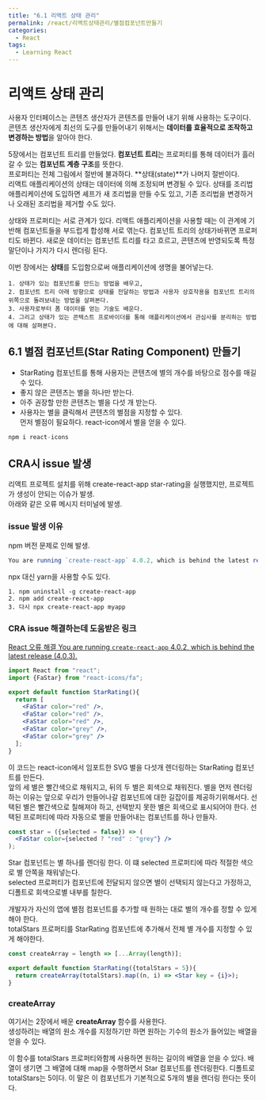 ```yaml
---
title: "6.1 리액트 상태 관리"
permalink: /react/리액트상태관리/별점컴포넌트만들기
categories:
  - React
tags:
  - Learning React
---
```


# 리액트 상태 관리
사용자 인터페이스는 콘텐츠 생산자가 콘텐츠를 만들어 내기 위해 사용하는 도구이다.  
콘텐츠 생산자에게 최선의 도구를 만들어내기 위해서는 **데이터를 효율적으로 조작하고 변경하는 방법**을 알아야 한다.
  
5장에서는 컴포넌트 트리를 만들었다. 
**컴포넌트 트리**는 프로퍼티를 통해 데이터가 흘러갈 수 있는 **컴포넌트 계층 구조**를 뜻한다.  
프로퍼티는 전체 그림에서 절반에 불과하다. **상태(state)**가 나머지 절반이다.  
리액트 애플리케이션의 상태는 데이터에 의해 조정되며 변경될 수 있다.
상태를 조리법 애플리케이션에 도입하면 셰프가 새 조리법을 만들 수도 있고, 기존 조리법을 변경하거나 오래된 조리법을 제거할 수도 있다.
  
상태와 프로퍼티는 서로 관계가 있다. 리액트 애플리케이션을 사용할 때는 이 관계에 기반해 컴포넌트들을 부드럽게 합성해 서로 엮는다.
컴포넌트 트리의 상태가바뀌면 프로퍼티도 바뀐다. 새로운 데이터는 컴포넌트 트리를 타고 흐르고, 콘텐츠에 반영되도록 특정 말단이나 가지가 다시 렌더링 된다.
  
이번 장에서는 **상태**를 도입함으로써 애플리케이션에 생명을 불어넣는다.  
```
1. 상태가 있는 컴포넌트를 만드는 방법을 배우고,  
2. 컴포넌트 트리 아래 방향으로 상태를 전달하는 방법과 사용자 상호작용을 컴포넌트 트리의 위쪽으로 돌려보내는 방법을 살펴본다.  
3. 사용자로부터 폼 데이터를 얻는 기술도 배운다.  
4. 그리고 상태가 있는 콘텍스트 프로바이더를 통해 애플리케이션에서 관심사를 분리하는 방법에 대해 살펴본다.
```

## 6.1 별점 컴포넌트(Star Rating Component) 만들기

- StarRating 컴포넌트를 통해 사용자는 콘텐츠에 별의 개수를 바탕으로 점수를 매길 수 있다.    
- 좋지 않은 콘텐츠는 별을 하나만 받는다.  
- 아주 권장할 만한 콘텐츠는 별을 다섯 개 받는다.   
- 사용자는 별을 클릭해서 콘텐츠의 별점을 지정할 수 있다.  
먼저 별점이 필요하다. react-icon에서 별을 얻을 수 있다.

```jsx
npm i react-icons
```

## CRA시 issue 발생
리액트 프로젝트 설치를 위해 create-react-app star-rating을 실행했지만, 프로젝트가 생성이 안되는 이슈가 발생.  
아래와 같은 오류 메시지 터미널에 발생.

### issue 발생 이유
npm 버전 문제로 인해 발생. 

```jsx
You are running `create-react-app` 4.0.2, which is behind the latest release (4.0.3)
```
npx 대신 yarn을 사용할 수도 있다.

```
1. npm uninstall -g create-react-app
2. npm add create-react-app
3. 다시 npx create-react-app myapp
```

### CRA issue 해결하는데 도움받은 링크
[React 오류 해결 You are running `create-react-app` 4.0.2, which is behind the latest release (4.0.3).](https://velog.io/@milkyway/React-%EC%98%A4%EB%A5%98-%ED%95%B4%EA%B2%B0-You-are-running-create-react-app-4.0.2-which-is-behind-the-latest-release-4.0.3)


```jsx
import React from "react";
import {FaStar} from "react-icons/fa";

export default function StarRating(){
  return [
    <FaStar color="red" />,
    <FaStar color="red" />,
    <FaStar color="red" />,
    <FaStar color="grey" />,
    <FaStar color="grey" />
  ];
}
```

이 코드는 react-icon에서 임포트한 SVG 별을 다섯개 렌더링하는 StarRating 컴포넌트를 만든다.  
앞의 세 별은 빨간색으로 채워지고, 뒤의 두 별은 회색으로 채워진다. 별을 먼저 렌더링하는 이유는 앞으로 우리가 만들어나갈 컴포넌트에 대한 길잡이를 제공하기위해서다. 선택된 별은 빨간색으로 칠해져야 하고, 선택받지 못한 별은 회색으로 표시되어야 한다.
선택된 프로퍼티에 따라 자동으로 별을 만들어내는 컴포넌트를 하나 만들자.

```jsx
const star = ({selected = false}) => (
  <FaStar color={selected ? "red" : "grey"} />
);
```

Star 컴포넌트는 별 하나를 렌더링 한다. 이 떄 selected 프로퍼티에 따라 적절한 색으로 별 안쪽을 채워넣는다.  
selected 프로퍼티가 컴포넌트에 전달되지 않으면 별이 선택되지 않는다고 가정하고, 디폴트로 회색으로별 내부를 칠한다.
  
개발자가 자신의 앱에 별점 컴포넌트를 추가할 때 원하는 대로 별의 개수를 정할 수 있게 해야 한다.  
totalStars 프로퍼티를 StarRating 컴포넌트에 추가해서 전체 별 개수를 지정할 수 있게 해야한다.

```jsx
const createArray = length => [...Array(length)];

export default function StarRating({totalStars = 5}){
  return createArray(totalStars).map((n, i) => <Star key = {i}>);
}
```
### createArray
여기서는 2장에서 배운 **createArray** 함수를 사용한다.  
생성하려는 배열의 원소 개수를 지정하기만 하면 원하는 기수의 원소가 들어있는 배열을 얻을 수 있다.  
  
이 함수를 totalStars 프로퍼티와함께 사용하면 원하는 길이의 배열을 얻을 수 있다. 배열이 생기면 그 배열에 대해 map을 수행하면서 Star 컴포넌트를 렌더링한다. 디폴트로 totalStars는 5이다. 이 말은 이 컴포넌트가 기본적으로 5개의 별을 렌더링 한다는 뜻이다.
